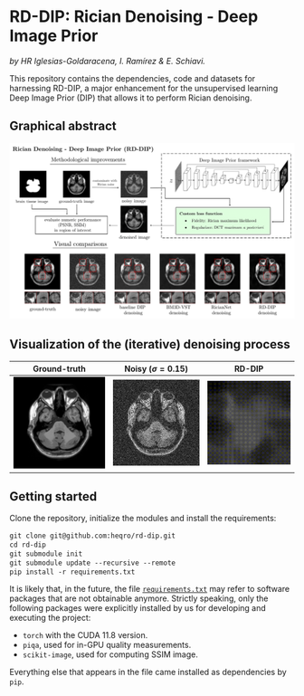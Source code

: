 # RD-DIP: Rician Denoising - Deep Image Prior

*by HR Iglesias-Goldaracena, I. Ramírez & E. Schiavi.*

This repository contains the dependencies, code and datasets for harnessing RD-DIP, a major enhancement for the unsupervised learning Deep Image Prior (DIP) that allows it to perform Rician denoising.

## Graphical abstract

![](docs/images/grabs.png)

## Visualization of the (iterative) denoising process

| Ground-truth  | Noisy ($\sigma=0.15$)  | RD-DIP  |
|---|---|---|
| <img src="docs/images/gt.png" alt="Description" style="width: 100%; max-width: 256px;"/>  | <img src="docs/images/Std0.15.png" alt="Description" style="width: 100%; max-width: 256px;"/> |  <img src="docs/images/rd_dip.gif" alt="Description" style="width: 100%; max-width: 256px;"/> |



## Getting started

Clone the repository, initialize the modules and install the requirements:

```
git clone git@github.com:heqro/rd-dip.git
cd rd-dip
git submodule init
git submodule update --recursive --remote
pip install -r requirements.txt
```

It is likely that, in the future, the file [`requirements.txt`](requirements.txt) may refer to software packages that are not obtainable anymore. Strictly speaking, only the following packages were explicitly installed by us for developing and executing the project:

- `torch` with the CUDA 11.8 version.
- `piqa`, used for in-GPU quality measurements.
- `scikit-image`, used for computing SSIM image.

Everything else that appears in the file came installed as dependencies by `pip`.

